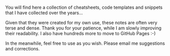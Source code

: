 
You will find here a collection of cheatsheets, code templates and snippets that I have collected over the years...

Given that they were created for my own use, these notes are often very terse and dense. Thank you for your patience, while I am slowly improving their readability. I also have hundreds more to move to GitHub Pages :-) 

In the meanwhile, feel free to use as you wish. Please email me suggestions and corrections. 
